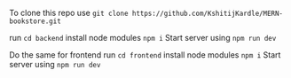 To clone this repo use `git clone https://github.com/KshitijKardle/MERN-bookstore.git`

run `cd backend`
install node modules  `npm i`
Start server using `npm run dev`

Do the same for frontend 
run `cd frontend`
install node modules  `npm i`
Start server using `npm run dev`
